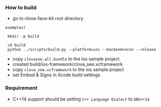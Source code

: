
### How to build

- go to clova-face-kit root directory

```
examples)

 mkdir -p build
 
 cd build
 python ../scripts/build.py --platform=ios --backend=ncnn --release 

```
- copy `clovasee.all.bundle` to the ios sample project
- created build/ios-framework/clova_see.xcframework
- copy `clova_see.xcframework` to the ios sample project
- set Embed & Signs in Xcode build settings

### Requirement

- C++14 support should be setting ```C++ Language Dialect``` to ```GNU++14```
